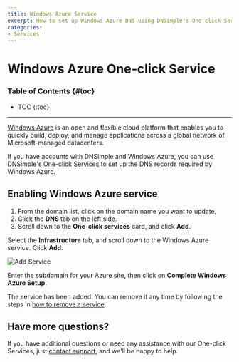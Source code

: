 ```yaml
---
title: Windows Azure Service
excerpt: How to set up Windows Azure DNS using DNSimple's One-click Service.
categories:
- Services
---
```


# Windows Azure One-click Service

### Table of Contents {#toc}

* TOC
{:toc}

---

[Windows Azure](https://www.windowsazure.com) is an open and flexible cloud platform that enables you to quickly build, deploy, and manage applications across a global network of Microsoft-managed datacenters. 

If you have accounts with DNSimple and Windows Azure, you can use DNSimple's [One-click Services](/categories/services/) to set up the DNS records required by Windows Azure.

## Enabling Windows Azure service

1. From the domain list, click on the domain name you want to update.
2. Click the **DNS** tab on the left side.
3. Scroll down to the **One-click services** card, and click **Add**.

<!--- needs screenshot -->

Select the **Infrastructure** tab, and scroll down to the Windows Azure service. Click **Add**.

![Add Service](/files/services-windows-azure.png)

Enter the subdomain for your Azure site, then click on **Complete Windows Azure Setup**.

The service has been added. You can remove it any time by following the steps in [how to remove a service](/articles/services/#removing-services).

## Have more questions? 

If you have additional questions or need any assistance with our One-click Services, just [contact support](https://dnsimple.com/feedback), and we'll be happy to help. 
